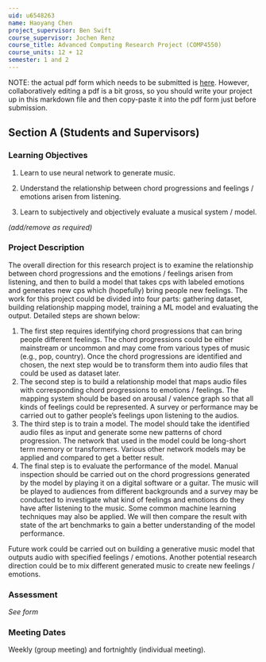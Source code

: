 ```yaml
---
uid: u6548263
name: Haoyang Chen
project_supervisor: Ben Swift
course_supervisor: Jochen Renz
course_title: Advanced Computing Research Project (COMP4550)
course_units: 12 + 12 
semester: 1 and 2
---
```


NOTE: the actual pdf form which needs to be submitted is
[here](http://courses.cecs.anu.edu.au/courses/CSPROJECTS/Independent_Study_Contract.pdf).
However, collaboratively editing a pdf is a bit gross, so you should write your
project up in this markdown file and then copy-paste it into the pdf form just
before submission.

## Section A (Students and Supervisors)

### Learning Objectives

1. Learn to use neural network to generate music.

2. Understand the relationship between chord progressions and feelings / emotions arisen from listening.

3. Learn to subjectively and objectively evaluate a musical system / model.

_(add/remove as required)_

### Project Description

The overall direction for this research project is to examine the relationship between chord progressions and the emotions / feelings arisen from listening, and then to build a model that takes cps with labeled emotions and generates new cps which (hopefully) bring people new feelings.
The work for this project could be divided into four parts: gathering dataset, building relationship mapping model, training a ML model and evaluating the output. Detailed steps are shown below:
1. The first step requires identifying chord progressions that can bring people different feelings. The chord progressions could be either mainstream or uncommon and may come from various types of music (e.g., pop, country). Once the chord progressions are identified and chosen, the next step would be to transform them into audio files that could be used as dataset later.
2. The second step is to build a relationship model that maps audio files with corresponding chord progressions to emotions / feelings. The mapping system should be based on arousal / valence graph so that all kinds of feelings could be represented. A survey or performance may be carried out to gather people’s feelings upon listening to the audios.
3. The third step is to train a model. The model should take the identified audio files as input and generate some new patterns of chord progression. The network that used in the model could be long-short term memory or transformers. Various other network models may be applied and compared to get a better result.
4. The final step is to evaluate the performance of the model. Manual inspection should be carried out on the chord progressions generated by the model by playing it on a digital software or a guitar. The music will be played to audiences from different backgrounds and a survey may be conducted to investigate what kind of feelings and emotions do they have after listening to the music. Some common machine learning techniques may also be applied. We will then compare the result with state of the art benchmarks to gain a better understanding of the model performance.

Future work could be carried out on building a generative music model that outputs audio with specified feelings / emotions. Another potential research direction could be to mix different generated music to create new feelings / emotions.


### Assessment

_See form_

### Meeting Dates

Weekly (group meeting) and fortnightly (individual meeting).
